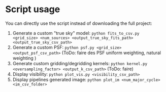 # Script usage

You can directly use the script instead of downloading the full project:

1. Generate a custom "true sky" model: `python fits_to_csv.py <grid_size> <num_sources> <output_true_sky_fits_path> <output_true_sky_csv_path>`
2. Generate a custom PSF: `python psf.py <grid_size> <output_psf_csv_path>`  (ToDo: faire des PSF uniform weighting, natural weighting )
3. Generate custom gridding/degridding kernels: `python kernel.py <oversampling_factor> <output_k_csv_path>` (ToDo: faire)
4. Display visibility:  `python plot_vis.py <visibility_csv_path>`
5. Display pipelines generated image: `python plot_im <num_major_cycle> <im_csv_folder>`

